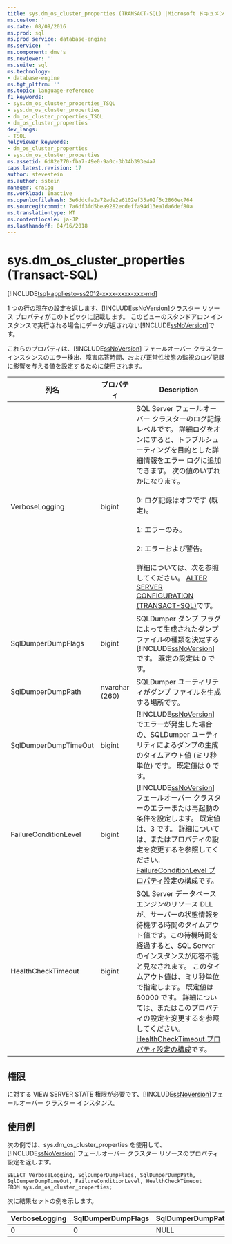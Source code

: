 ```yaml
---
title: sys.dm_os_cluster_properties (TRANSACT-SQL) |Microsoft ドキュメント
ms.custom: ''
ms.date: 08/09/2016
ms.prod: sql
ms.prod_service: database-engine
ms.service: ''
ms.component: dmv's
ms.reviewer: ''
ms.suite: sql
ms.technology:
- database-engine
ms.tgt_pltfrm: ''
ms.topic: language-reference
f1_keywords:
- sys.dm_os_cluster_properties_TSQL
- sys.dm_os_cluster_properties
- dm_os_cluster_properties_TSQL
- dm_os_cluster_properties
dev_langs:
- TSQL
helpviewer_keywords:
- dm_os_cluster_properties
- sys.dm_os_cluster_properties
ms.assetid: 6d82e770-fba7-49e0-9a0c-3b34b393e4a7
caps.latest.revision: 17
author: stevestein
ms.author: sstein
manager: craigg
ms.workload: Inactive
ms.openlocfilehash: 3e6ddcfa2a72ade2a6102ef35a02f5c2860ec764
ms.sourcegitcommit: 7a6df3fd5bea9282ecdeffa94d13ea1da6def80a
ms.translationtype: MT
ms.contentlocale: ja-JP
ms.lasthandoff: 04/16/2018
---
```

# <a name="sysdmosclusterproperties-transact-sql"></a>sys.dm_os_cluster_properties (Transact-SQL)
[!INCLUDE[tsql-appliesto-ss2012-xxxx-xxxx-xxx-md](../../includes/tsql-appliesto-ss2012-xxxx-xxxx-xxx-md.md)]

  1 つの行の現在の設定を返します、[!INCLUDE[ssNoVersion](../../includes/ssnoversion-md.md)]クラスター リソース プロパティがこのトピックに記載します。 このビューのスタンドアロン インスタンスで実行される場合にデータが返されない[!INCLUDE[ssNoVersion](../../includes/ssnoversion-md.md)]です。  
  
 これらのプロパティは、[!INCLUDE[ssNoVersion](../../includes/ssnoversion-md.md)] フェールオーバー クラスター インスタンスのエラー検出、障害応答時間、および正常性状態の監視のログ記録に影響を与える値を設定するために使用されます。  
  

|列名|プロパティ|Description|  
|-----------------|--------------|-----------------|  
|VerboseLogging|bigint|SQL Server フェールオーバー クラスターのログ記録レベルです。 詳細ログをオンにすると、トラブルシューティングを目的とした詳細情報をエラー ログに追加できます。 次の値のいずれかになります。<br /><br /> 0: ログ記録はオフです (既定)。<br /><br /> 1: エラーのみ。<br /><br /> 2: エラーおよび警告。<br /><br /> 詳細については、次を参照してください。 [ALTER SERVER CONFIGURATION &#40;TRANSACT-SQL&#41;](../../t-sql/statements/alter-server-configuration-transact-sql.md)です。|  
|SqlDumperDumpFlags|bigint|SQLDumper ダンプ フラグによって生成されたダンプ ファイルの種類を決定する[!INCLUDE[ssNoVersion](../../includes/ssnoversion-md.md)]です。 既定の設定は 0 です。|  
|SqlDumperDumpPath|nvarchar (260)|SQLDumper ユーティリティがダンプ ファイルを生成する場所です。|  
|SqlDumperDumpTimeOut|bigint|[!INCLUDE[ssNoVersion](../../includes/ssnoversion-md.md)] でエラーが発生した場合の、SQLDumper ユーティリティによるダンプの生成のタイムアウト値 (ミリ秒単位) です。 既定値は 0 です。|  
|FailureConditionLevel|bigint|[!INCLUDE[ssNoVersion](../../includes/ssnoversion-md.md)] フェールオーバー クラスターのエラーまたは再起動の条件を設定します。 既定値は、3 です。 詳細については、またはプロパティの設定を変更するを参照してください。 [FailureConditionLevel プロパティ設定の構成](../../sql-server/failover-clusters/windows/configure-failureconditionlevel-property-settings.md)です。|  
|HealthCheckTimeout|bigint|SQL Server データベース エンジンのリソース DLL が、サーバーの状態情報を待機する時間のタイムアウト値です。この待機時間を経過すると、SQL Server のインスタンスが応答不能と見なされます。 このタイムアウト値は、ミリ秒単位で指定します。 既定値は 60000 です。 詳細については、またはこのプロパティの設定を変更するを参照してください。 [HealthCheckTimeout プロパティ設定の構成](../../sql-server/failover-clusters/windows/configure-healthchecktimeout-property-settings.md)です。|  
  
## <a name="permissions"></a>権限  
 に対する VIEW SERVER STATE 権限が必要です、[!INCLUDE[ssNoVersion](../../includes/ssnoversion-md.md)]フェールオーバー クラスター インスタンス。  
  
## <a name="examples"></a>使用例  
 次の例では、sys.dm_os_cluster_properties を使用して、[!INCLUDE[ssNoVersion](../../includes/ssnoversion-md.md)] フェールオーバー クラスター リソースのプロパティ設定を返します。  
  
```  
SELECT VerboseLogging, SqlDumperDumpFlags, SqlDumperDumpPath, SqlDumperDumpTimeOut, FailureConditionLevel, HealthCheckTimeout  
FROM sys.dm_os_cluster_properties;  
```  
  
 次に結果セットの例を示します。  
  
|VerboseLogging|SqlDumperDumpFlags|SqlDumperDumpPath|SqlDumperDumpTimeOut|FailureConditionLevel|HealthCheckTimeout|  
|--------------------|------------------------|-----------------------|--------------------------|---------------------------|------------------------|  
|0|0|NULL|0|3|60000|  
  
  
